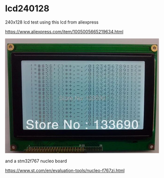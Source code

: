 # lcd240128

240x128 lcd test using this lcd from aliexpress

https://www.aliexpress.com/item/1005005665219634.html

![image](https://github.com/yym36100/lcd240128/blob/master/doc/lcd.JPG)


and a stm32f767 nucleo board

https://www.st.com/en/evaluation-tools/nucleo-f767zi.html
